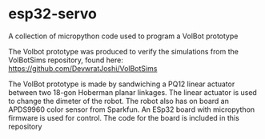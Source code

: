 # esp32-servo
A collection of micropython code used to program a VolBot prototype

The Volbot prototype was produced to verify the simulations from the VolBotSims repository, found here: 
https://github.com/DevwratJoshi/VolBotSims

The VolBot prototype is made by sandwiching a PQ12 linear actuator between two 18-gon Hoberman planar linkages. The linear actuator is used to change the dimeter of the robot. The robot also has on board an APDS9960 color sensor from Sparkfun. 
An ESp32 board with micropython firmware is used for control. The code for the board is included in this repository
